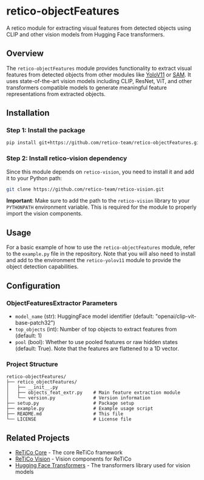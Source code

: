 # retico-objectFeatures

A retico module for extracting visual features from detected objects using CLIP and other vision models from Hugging Face transformers.

## Overview

The `retico-objectFeatures` module provides functionality to extract visual features from detected objects from other modules like [YoloV11](https://github.com/retico-team/retico-yolov11.git) or [SAM](https://github.com/retico-team/retico-sam.git). 
It uses state-of-the-art vision models including CLIP, ResNet, ViT, and other transformers compatible models to generate meaningful feature representations from extracted objects.

## Installation

### Step 1: Install the package

```bash
pip install git+https://github.com/retico-team/retico-objectFeatures.git
```

### Step 2: Install retico-vision dependency
Since this module depends on `retico-vision`, you need to install it and add it to your Python path:
```bash
git clone https://github.com/retico-team/retico-vision.git
```
**Important**: Make sure to add the path to the `retico-vision` library to your `PYTHONPATH` environment variable. This is required for the module to properly import the vision components.

## Usage
For a basic example of how to use the `retico-objectFeatures` module, refer to the `example.py` file in the repository. Note that you will also need to install and add to the environment the `retico-yolov11` module to provide the object detection capabilities.

## Configuration

### ObjectFeaturesExtractor Parameters

- `model_name` (str): HuggingFace model identifier (default: "openai/clip-vit-base-patch32")
- `top_objects` (int): Number of top objects to extract features from (default: 1)
- `pool` (bool): Whether to use pooled features or raw hidden states (default: True). Note that the features are flattened to a 1D vector.

### Project Structure

```
retico-objectFeatures/
├── retico_objectFeatures/
│   ├── __init__.py
│   ├── objects_feat_extr.py    # Main feature extraction module
│   └── version.py              # Version information
├── setup.py                    # Package setup
├── example.py                  # Example usage script
├── README.md                   # This file
└── LICENSE                     # License file
```

## Related Projects

- [ReTiCo Core](https://github.com/retico-team/retico-core) - The core ReTiCo framework
- [ReTiCo Vision](https://github.com/retico-team/retico-vision) - Vision components for ReTiCo
- [Hugging Face Transformers](https://github.com/huggingface/transformers) - The transformers library used for vision models
